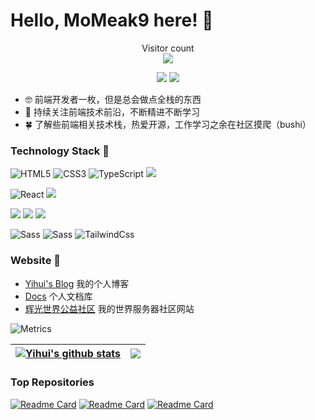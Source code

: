 # Hello, MoMeak9 here! 🎃

<p align="center"> 
  Visitor count<br>
  <img src="https://profile-counter.glitch.me/MoMeak9/count.svg" />
</p>

<p align="center"> 
  <img src="https://img.shields.io/github/followers/MoMeak9?style=social" />
  <img src="https://img.shields.io/github/stars/MoMeak9?style=social" />
</p>

- 🤓 前端开发者一枚，但是总会做点全栈的东西
- 🐋 持续关注前端技术前沿，不断精进不断学习
- 🍀 了解些前端相关技术栈，热爱开源，工作学习之余在社区摸爬（bushi）

### Technology Stack 🧐

![HTML5](https://img.shields.io/badge/-HTML5-%23E44D27?style=flat-square&logo=html5&logoColor=ffffff)
![CSS3](https://img.shields.io/badge/CSS3-yellow?style=flat-square&logo=css3)
![TypeScript](https://img.shields.io/badge/-TypeScript-007ACC?style=flat-square&logo=typescript&logoColor=white)
![](https://img.shields.io/badge/JavaScript-red?style=flat-square&logo=JavaScript&logoColor=ffffff)

![React](https://img.shields.io/badge/React-blue?style=flat-square&logo=react&logoColor=ffffff)
![](https://img.shields.io/badge/Vue.js-4FC08D?style=flat-square&logo=Vue.js&logoColor=ffffff)

![](https://img.shields.io/badge/Node.js-339933?style=flat-square&logo=Node.js&logoColor=ffffff)
![](https://img.shields.io/badge/Webpack-skyblue?style=flat-square&logo=Webpack&logoColor=ffffff)
![](https://img.shields.io/badge/ESLint-4B32C3?style=flat-square&logo=ESLint&logoColor=ffffff)

![Sass](https://img.shields.io/badge/-Sass-%23CC6699?style=flat-square&logo=sass&logoColor=ffffff)
![Sass](https://img.shields.io/badge/Less-1171EE?style=flat-square&logo=Less&logoColor=ffffff)
![TailwindCss](https://img.shields.io/badge/-TailwindCss-%231a202c?style=flat-square&logo=tailwind-css)

### Website 🥳

- [Yihui's Blog](https://yihuiblog.top/) 我的个人博客
- [Docs](https://momeak9.github.io/MyDocs/) 个人文档库
- [辉光世界公益社区](https://lwmc.net/) 我的世界服务器社区网站



![Metrics](https://metrics.lecoq.io/MoMeak9?template=classic&isocalendar=1&languages=1&people=1&stars=1&activity=1&isocalendar.duration=half-year&languages.limit=8&languages.threshold=0%25&languages.colors=github&languages.sections=most-used&languages.indepth=false&languages.analysis.timeout=15&languages.categories=markup%2C%20programming&languages.recent.categories=markup%2C%20programming&languages.recent.load=300&languages.recent.days=14&stars.limit=4&people.limit=24&people.identicons=false&people.identicons.hide=false&people.size=28&people.types=followers%2C%20following&people.shuffle=false&activity.limit=5&activity.load=300&activity.days=14&activity.visibility=all&activity.timestamps=false&activity.filter=all&config.timezone=Asia%2FShanghai)

| <a href="https://github.com/anuraghazra/github-readme-stats"><img align="center" src="https://github-readme-stats.vercel.app/api?username=MoMeak9&show_icons=true&hide=issues&include_all_commits=true&theme=buefy&hide_border=true" alt="Yihui's github stats" /></a> | <a href="https://github.com/anuraghazra/github-readme-stats"><img align="center" src="https://github-readme-stats.vercel.app/api/top-langs/?username=MoMeak9&layout=compact&hide_border=true" /></a> |
| ------------- | ------------- |

### Top Repositories

[![Readme Card](https://github-readme-stats.vercel.app/api/pin/?username=MoMeak9&repo=MC-official-website)](https://github.com/MoMeak9/MC-official-website)
[![Readme Card](https://github-readme-stats.vercel.app/api/pin/?username=MoMeak9&repo=MyDocs)](https://github.com/MoMeak9/MyDocs)
[![Readme Card](https://github-readme-stats.vercel.app/api/pin/?username=MoMeak9&repo=MyBlogDoc)](https://github.com/MoMeak9/MyBlogDoc)
